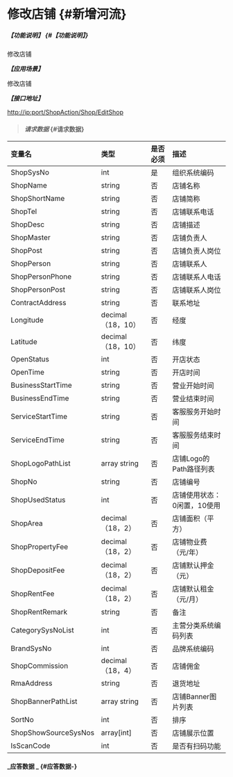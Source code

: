 # 修改店铺 {#新增河流}

##### _【功能说明】_ {#【功能说明】}

修改店铺

_**【应用场景】**_

修改店铺

_**【接口地址】**_

[http://ip:port/ShopAction/Shop/EditShop](http://ip:port/OrganizationAction/Customer/AddCustomer)

> #### _请求数据_ {#请求数据}

| 变量名 | 类型 | 是否必须 | 描述 |
| :--- | :--- | :--- | :--- |
| ShopSysNo | int | 是 | 组织系统编码 |
| ShopName | string | 否 | 店铺名称 |
| ShopShortName | string | 否 | 店铺简称 |
| ShopTel | string | 否 | 店铺联系电话 |
| ShopDesc | string | 否 | 店铺描述 |
| ShopMaster | string | 否 | 店铺负责人 |
| ShopPost | string | 否 | 店铺负责人岗位 |
| ShopPerson | string | 否 | 店铺联系人 |
| ShopPersonPhone | string | 否 | 店铺联系人电话 |
| ShopPersonPost | string | 否 | 店铺联系人岗位 |
| ContractAddress | string | 否 | 联系地址 |
| Longitude | decimal（18，10） | 否 | 经度 |
| Latitude | decimal（18，10） | 否 | 纬度 |
| OpenStatus | int | 否 | 开店状态 |
| OpenTime | string | 否 | 开店时间 |
| BusinessStartTime | string | 否 | 营业开始时间 |
| BusinessEndTime | string | 否 | 营业结束时间 |
| ServiceStartTime | string | 否 | 客服服务开始时间 |
| ServiceEndTime | string | 否 | 客服服务结束时间 |
| ShopLogoPathList | array string | 否 | 店铺Logo的Path路径列表 |
| ShopNo | string | 否 | 店铺编号 |
| ShopUsedStatus | int | 否 | 店铺使用状态：0闲置，10使用 |
| ShopArea | decimal（18，2） | 否 | 店铺面积（平方） |
| ShopPropertyFee | decimal（18，2） | 否 | 店铺物业费（元/年） |
| ShopDepositFee | decimal（18，2） | 否 | 店铺默认押金（元） |
| ShopRentFee | decimal（18，2） | 否 | 店铺默认租金（元/月） |
| ShopRentRemark | string | 否 | 备注 |
| CategorySysNoList | int | 否 | 主营分类系统编码列表 |
| BrandSysNo | int | 否 | 品牌系统编码 |
| ShopCommission | decimal（18，4） | 否 | 店铺佣金 |
| RmaAddress | string | 否 | 退货地址 |
| ShopBannerPathList | array string | 否 | 店铺Banner图片列表 |
| SortNo | int | 否 | 排序 |
| ShopShowSourceSysNos|array[int] | 否 | 店铺展示位置 |
| IsScanCode| int | 否 | 是否有扫码功能 |









#### _应答数据 _ {#应答数据-}



